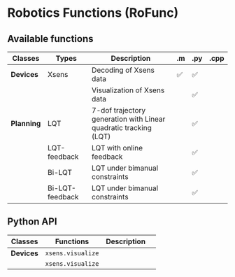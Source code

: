 # Robotics Functions (RoFunc)

## Available functions

| Classes | Types | Description | .m | .py | .cpp |
|---|-----|-------------|----|-----|------|
| **Devices** | Xsens | Decoding of Xsens data  | ✅ | ✅ |  | 
|         |       | Visualization of Xsens data   |  | ✅ |  | 
| **Planning** | LQT | 7-dof trajectory generation with Linear quadratic tracking (LQT) |  | ✅ |  |
|              | LQT-feedback | LQT with online feedback   |  | ✅ |  |
|              | Bi-LQT | LQT under bimanual constraints   |  | ✅ |  |
|              | Bi-LQT-feedback | LQT under bimanual constraints   |  | ✅ |  |


## Python API
| Classes | Functions | Description |  |
|---|----------|-------------|----|
| **Devices**  | `xsens.visualize` | | |
|              | `xsens.visualize` | | |